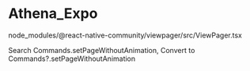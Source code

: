 # Athena_Expo

node_modules/@react-native-community/viewpager/src/ViewPager.tsx

Search Commands.setPageWithoutAnimation, Convert to Commands?.setPageWithoutAnimation